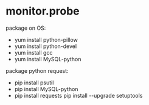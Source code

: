 # monitor.probe
package on OS:
- yum install python-pillow
- yum install python-devel
- yum install gcc
- yum install MySQL-python

package python request:
- pip install psutil
- pip install MySQL-python
- pip install requests
pip  install --upgrade setuptools
